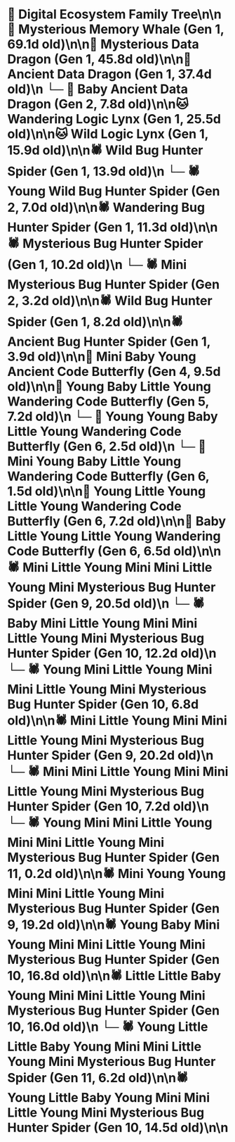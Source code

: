 # 🌳 Digital Ecosystem Family Tree\n\n🐋 Mysterious Memory Whale (Gen 1, 69.1d old)\n\n🐉 Mysterious Data Dragon (Gen 1, 45.8d old)\n\n🐉 Ancient Data Dragon (Gen 1, 37.4d old)\n  └─ 🐉 Baby Ancient Data Dragon (Gen 2, 7.8d old)\n\n🐱 Wandering Logic Lynx (Gen 1, 25.5d old)\n\n🐱 Wild Logic Lynx (Gen 1, 15.9d old)\n\n🕷️ Wild Bug Hunter Spider (Gen 1, 13.9d old)\n  └─ 🕷️ Young Wild Bug Hunter Spider (Gen 2, 7.0d old)\n\n🕷️ Wandering Bug Hunter Spider (Gen 1, 11.3d old)\n\n🕷️ Mysterious Bug Hunter Spider (Gen 1, 10.2d old)\n  └─ 🕷️ Mini Mysterious Bug Hunter Spider (Gen 2, 3.2d old)\n\n🕷️ Wild Bug Hunter Spider (Gen 1, 8.2d old)\n\n🕷️ Ancient Bug Hunter Spider (Gen 1, 3.9d old)\n\n🦋 Mini Baby Young Ancient Code Butterfly (Gen 4, 9.5d old)\n\n🦋 Young Baby Little Young Wandering Code Butterfly (Gen 5, 7.2d old)\n  └─ 🦋 Young Young Baby Little Young Wandering Code Butterfly (Gen 6, 2.5d old)\n  └─ 🦋 Mini Young Baby Little Young Wandering Code Butterfly (Gen 6, 1.5d old)\n\n🦋 Young Little Young Little Young Wandering Code Butterfly (Gen 6, 7.2d old)\n\n🦋 Baby Little Young Little Young Wandering Code Butterfly (Gen 6, 6.5d old)\n\n🕷️ Mini Little Young Mini Mini Little Young Mini Mysterious Bug Hunter Spider (Gen 9, 20.5d old)\n  └─ 🕷️ Baby Mini Little Young Mini Mini Little Young Mini Mysterious Bug Hunter Spider (Gen 10, 12.2d old)\n  └─ 🕷️ Young Mini Little Young Mini Mini Little Young Mini Mysterious Bug Hunter Spider (Gen 10, 6.8d old)\n\n🕷️ Mini Little Young Mini Mini Little Young Mini Mysterious Bug Hunter Spider (Gen 9, 20.2d old)\n  └─ 🕷️ Mini Mini Little Young Mini Mini Little Young Mini Mysterious Bug Hunter Spider (Gen 10, 7.2d old)\n    └─ 🕷️ Young Mini Mini Little Young Mini Mini Little Young Mini Mysterious Bug Hunter Spider (Gen 11, 0.2d old)\n\n🕷️ Mini Young Young Mini Mini Little Young Mini Mysterious Bug Hunter Spider (Gen 9, 19.2d old)\n\n🕷️ Young Baby Mini Young Mini Mini Little Young Mini Mysterious Bug Hunter Spider (Gen 10, 16.8d old)\n\n🕷️ Little Little Baby Young Mini Mini Little Young Mini Mysterious Bug Hunter Spider (Gen 10, 16.0d old)\n  └─ 🕷️ Young Little Little Baby Young Mini Mini Little Young Mini Mysterious Bug Hunter Spider (Gen 11, 6.2d old)\n\n🕷️ Young Little Baby Young Mini Mini Little Young Mini Mysterious Bug Hunter Spider (Gen 10, 14.5d old)\n\n